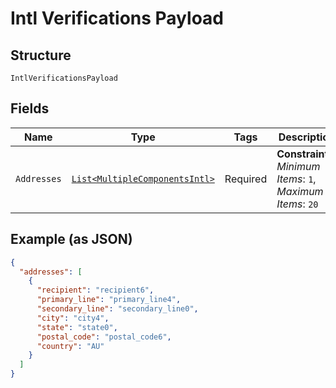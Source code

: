 
# Intl Verifications Payload

## Structure

`IntlVerificationsPayload`

## Fields

| Name | Type | Tags | Description |
|  --- | --- | --- | --- |
| `Addresses` | [`List<MultipleComponentsIntl>`](../../doc/models/multiple-components-intl.md) | Required | **Constraints**: *Minimum Items*: `1`, *Maximum Items*: `20` |

## Example (as JSON)

```json
{
  "addresses": [
    {
      "recipient": "recipient6",
      "primary_line": "primary_line4",
      "secondary_line": "secondary_line0",
      "city": "city4",
      "state": "state0",
      "postal_code": "postal_code6",
      "country": "AU"
    }
  ]
}
```

